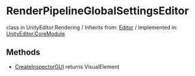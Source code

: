 # RenderPipelineGlobalSettingsEditor
class in UnityEditor.Rendering
 / Inherits from: <a href="https://docs.unity3d.com/6000.1/Documentation/ScriptReference/Editor.html">Editor</a> / Implemented in: <a href="https://docs.unity3d.com/6000.1/Documentation/ScriptReference/UnityEditor.CoreModule.html">UnityEditor.CoreModule</a>

## Methods
- <a href="https://docs.unity3d.com/6000.1/Documentation/ScriptReference/RenderPipelineGlobalSettingsEditor.CreateInspectorGUI.html">CreateInspectorGUI</a> returns VisualElement
